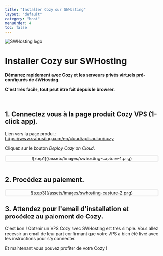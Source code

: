 ```yaml
---
title: "Installer Cozy sur SWHosting"
layout: "default"
category: "host"
menuOrder: 4
toc: false
---
```



<div class="install-inner-logo"> 
<img alt="SWHosting logo" src="/assets/images/swhosting-logo.png">
</div>

# Installer Cozy sur SWHosting

**Démarrez rapidement avec Cozy et les serveurs privés virtuels pré-configurés
de SWHosting.**

**C'est très facile, tout peut être fait depuis le browser.**

<br>

## 1. Connectez vous à la page produit Cozy VPS (1-click app).

Lien vers la page produit: https://www.swhosting.com/en/cloud/aplicacion/cozy

Cliquez sur le bouton *Deploy Cozy on Cloud*.

<div style="border: 3px solid #eee; text-align: center; border-radius: 5px">
![step1](/assets/images/swhosting-capture-1.png)
</div>


<br>

## 2. Procédez au paiement.

<div style="border: 3px solid #eee; text-align: center; border-radius: 5px">
![step3](/assets/images/swhosting-capture-2.png)
</div>

## 3. Attendez pour l'email d'installation et procédez au paiement de Cozy.

C'est bon ! Obtenir un VPS Cozy avec SWHosting est très simple.
Vous allez recevoir un email de leur part confirmant que votre VPS a bien été
livré avec les instructions pour s'y connecter.

Et maintenant vous pouvez profiter de votre Cozy !

